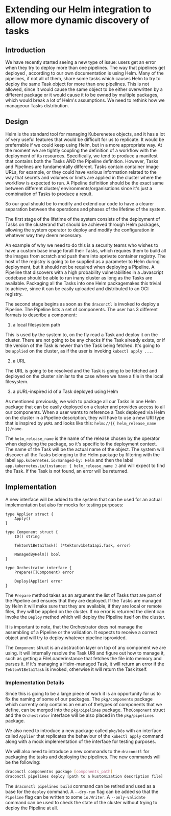 # Extending our Helm integration to allow more dynamic discovery of tasks

## Introduction

We have recently started seeing a new type of issue: users get an error when
they try to deploy more than one pipelines. The way that pipelines get deployed
, according to our own documentation is using Helm. Many of the pipelines, if
not all of them, share some tasks which causes Helm to try to deploy the same
Task object for more than one pipelines. This is not allowed, since it would
cause the same object to be either overwritten by a different package or it
would cause it to be owned by multiple packages, which would break a lot of
Helm's assumptions. We need to rethink how we manageour Tasks distribution.

## Design

Helm is the standard tool for managing Kuberenetes objects, and it has a lot of
very useful features that would be difficult for us to replicate. It would be
preferrable if we could keep using Helm, but in a more appropriate way. At the
moment we are tightly coupling the definition of a workflow with the deployment
of its resources. Specifically, we tend to produce a manifest that contains
both the Tasks AND the Pipeline definition. However, Tasks and Pipelines are
fundamentally different. Tasks contain container image URLs, for example, or
they could have various information related to the way that secrets and volumes
or limits are applied in the cluster where the workflow is expected to run. A
Pipeline definition should be the exact same between different cluster/
environments/organisations since it's just a combination of Tasks to produce a
result.

So our goal should be to modify and extend our code to have a clearer
separation between the operations and phases of the lifetime of the system.

The first stage of the lifetime of the system consists of the deployment of
Tasks on the clusterand that should be achieved through Helm packages, allowing
the system operator to deploy and modify the configuration in whatever way they
deem necessary.

An example of why we need to do this is a security teams who wishes to have a
custom base image forall their Tasks, which requires them to build all the
images from scratch and push them into aprivate container registry. The host of
the registry is going to be supplied as a parameter to Helm during deployment,
but it should not be required when deploying a Pipeline. A Pipeline that
discovers with a high probability vulnerabilities in a Javascript codebase
should be able to run inany cluster as long as the Tasks are available.
Packaging all the Tasks into one Helm packagemakes this trivial to achieve,
since it can be easily uploaded and distributed to an OCI registry.

The second stage begins as soon as the `draconctl` is invoked to deploy a
Pipeline. The Pipeline lists a set of components. The user has 3 different
formats to describe a component:

1. a local filesystem path

This is used by the system to, on the fly read a Task and deploy it on the
cluster. There are not going to be any checks if the Task already exists, or if
the version of the Task is newer than the Task being fetched. It's going to be
`applied` on the cluster, as if the user is invoking `kubectl apply ...`.

2. a URL

The URL is going to be resolved and the Task is going to be fetched and
deployed on the cluster similar to the case where we have a file in the local
filesystem.

3. a pURL-inspired id of a Task deployed using Helm

As mentioned previously, we wish to package all our Tasks in one Helm package
that can be easily deployed on a cluster and provides access to all our
components. When a user wants to reference a Task deployed via Helm on the
cluster in a Pipeline description, they will have to use a new URI type that is
inspired by `pURL` and looks like this: `helm://{{ helm_release_name }}/name`.

The `helm_release_name` is the name of the release chosen by the operator when
deploying the package, so it's specific to the deployment context. The name of
the Task will be the actual name of the object. The system will discover all
the Tasks belonging to the Helm package by filtering with the label
`app.kubernetes.io/managed-by: Helm` and then the label
`app.kubernetes.io/instance: { helm_release_name }` and will expect to find the
Task. If the Task is not found, an error will be returned.

## Implementation

A new interface will be added to the system that can be used for an actual
implementation but also for mocks for testing purposes:

```golang
type Applier struct {
    Apply()
}

type Component struct {
    ID() string

    TektonV1Beta1Task() (*tektonv1beta1api.Task, error)

    ManagedByHelm() bool
}

type Orchestrator interface {
    Prepare([]Component) error

    Deploy(Applier) error
}
```

The `Prepare` method takes as an argument the list of Tasks that are part of
the Pipeline and ensures that they are deployed. If the Tasks are managed by
Helm it will make sure that they are available, if they are local or remote
files, they will be applied on the cluster. If no error is returned the client
can invoke the `Deploy` method which will deploy the Pipeline itself on the
cluster.

It is important to note, that the Orchestrator does not manage the assembling
of a Pipeline or the validation. It expects to receive a correct object and
will try to deploy whatever pipeline isprovided.

The `Component` struct is an abstraction layer on top of any component we are
using. It will internally resolve the Task URI and figure out how to manage it,
such as getting a FileLoaderinstance that fetches the file into memory and
parses it. If it's managing a Helm-managed Task, it will return an error if the
`TektonV1Beta1Task` is invoked, otherwise it will return the Task itself.

### Implementation Details

Since this is going to be a large piece of work it is an opportunity for us to
fix the naming of some of our packages. The `pkg/components` package which
currently only contains an enum of thetypes of components that we define, can
be merged into the `pkg/pipelines` package. The`Component` struct and the
`Orchestrator` interface will be also placed in the `pkg/pipelines` package.

We also need to introduce a new package called `pkg/k8s` with an interface
called `Applier` that replicates the behaviour of the `kubectl apply` command
along with a mock implementation of the interface for testing purposes.

We will also need to introduce a new commands to the `draconctl` for packaging
the tasks and deploying the pipelines. The new commands will be the following:

```bash
draconctl componentns package [components_path]
draconctl pipelines deploy [path to a kustomization description file]
```

The `draconctl pipelines build` command can be retired and used as a base for
the `deploy` command. A `--dry-run` flag can be added so that the `Pipeline`
flag can be written to some `io.Writer`. A `--only-validate` command can be
used to check the state of the cluster without trying to deploy the Pipeline at
all.
